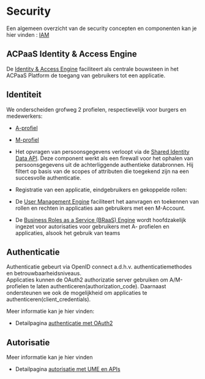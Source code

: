 # Security

Een algemeen overzicht van de security concepten en componenten kan je hier vinden : [IAM](https://acpaas.digipolis.be/nl/docs/identiteit-authenticatie-en-autorisatie)

## ACPaaS Identity & Access Engine

De [Identity & Access Engine](https://acpaas.digipolis.be/nl/product/identity-access-engine) faciliteert als centrale bouwsteen in het ACPaaS Platform de toegang van gebruikers tot een applicatie. 


## Identiteit

We onderscheiden grofweg 2 profielen, respectievelijk voor burgers en medewerkers:

* [A-profiel](https://acpaas.digipolis.be/nl/product/a-profiel-api/about)
* [M-profiel](https://acpaas.digipolis.be/nl/product/crs-medewerker/about)

* Het opvragen van persoonsgegevens verloopt via de [Shared Identity Data API](https://acpaas.digipolis.be/nl/product/shared-identity-data-api). Deze component werkt als een 
firewall voor het ophalen van persoonsgegevens uit de achterliggende authentieke databronnen. Hij filtert op basis van de scopes of attributen die toegekend zijn na een 
succesvolle authenticatie. 

* Registratie van een applicatie, eindgebruikers en gekoppelde rollen:

* De [User Management Engine](https://acpaas.digipolis.be/nl/product/user-management-engine) faciliteert het aanvragen en toekennen van rollen en rechten in applicaties aan 
gebruikers met een M-Account.
* De [Business Roles as a Service (BRaaS) Engine](https://acpaas.digipolis.be/nl/product/braas-engine) wordt hoofdzakelijk ingezet voor autorisaties voor gebruikers met A-
profielen en applicaties, alsook het gebruik van teams

## Authenticatie

Authenticatie gebeurt via OpenID connect a.d.h.v. authenticatiemethodes en betrouwbaarheidsniveaus.  
Applicaties kunnen de OAuth2 authorizatie server gebruiken om A/M-profielen te laten authenticeren(authorization_code). Daarnaast ondersteunen we ook de mogelijkheid om applicaties te authenticeren(client_credentials). 

Meer informatie kan je hier vinden: 
* Detailpagina [authenticatie met OAuth2](https://github.com/digipolisantwerpdocumentation/authentication/blob/master/README.md)

## Autorisatie

Meer informatie kan je hier vinden
*  Detailpagina [autorisatie met UME en APIs](https://github.com/digipolisantwerpdocumentation/autorisatie/blob/master/README.md)

